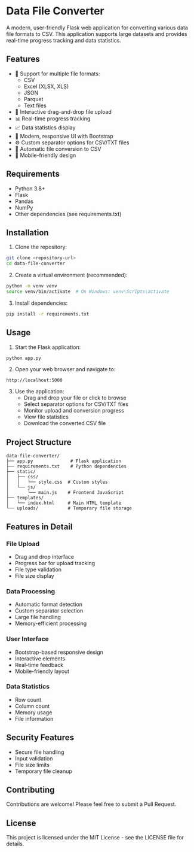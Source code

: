 # Data File Converter

A modern, user-friendly Flask web application for converting various data file formats to CSV. This application supports large datasets and provides real-time progress tracking and data statistics.

## Features

- 📁 Support for multiple file formats:
  - CSV
  - Excel (XLSX, XLS)
  - JSON
  - Parquet
  - Text files
- 🔄 Interactive drag-and-drop file upload
- 📊 Real-time progress tracking
- 📈 Data statistics display
- 🎨 Modern, responsive UI with Bootstrap
- ⚙️ Custom separator options for CSV/TXT files
- 💾 Automatic file conversion to CSV
- 📱 Mobile-friendly design

## Requirements

- Python 3.8+
- Flask
- Pandas
- NumPy
- Other dependencies (see requirements.txt)

## Installation

1. Clone the repository:
```bash
git clone <repository-url>
cd data-file-converter
```

2. Create a virtual environment (recommended):
```bash
python -m venv venv
source venv/bin/activate  # On Windows: venv\Scripts\activate
```

3. Install dependencies:
```bash
pip install -r requirements.txt
```

## Usage

1. Start the Flask application:
```bash
python app.py
```

2. Open your web browser and navigate to:
```
http://localhost:5000
```

3. Use the application:
   - Drag and drop your file or click to browse
   - Select separator options for CSV/TXT files
   - Monitor upload and conversion progress
   - View file statistics
   - Download the converted CSV file

## Project Structure

```
data-file-converter/
├── app.py              # Flask application
├── requirements.txt    # Python dependencies
├── static/
│   ├── css/
│   │   └── style.css  # Custom styles
│   └── js/
│       └── main.js    # Frontend JavaScript
├── templates/
│   └── index.html     # Main HTML template
└── uploads/           # Temporary file storage
```

## Features in Detail

### File Upload
- Drag and drop interface
- Progress bar for upload tracking
- File type validation
- File size display

### Data Processing
- Automatic format detection
- Custom separator selection
- Large file handling
- Memory-efficient processing

### User Interface
- Bootstrap-based responsive design
- Interactive elements
- Real-time feedback
- Mobile-friendly layout

### Data Statistics
- Row count
- Column count
- Memory usage
- File information

## Security Features

- Secure file handling
- Input validation
- File size limits
- Temporary file cleanup

## Contributing

Contributions are welcome! Please feel free to submit a Pull Request.

## License

This project is licensed under the MIT License - see the LICENSE file for details. 